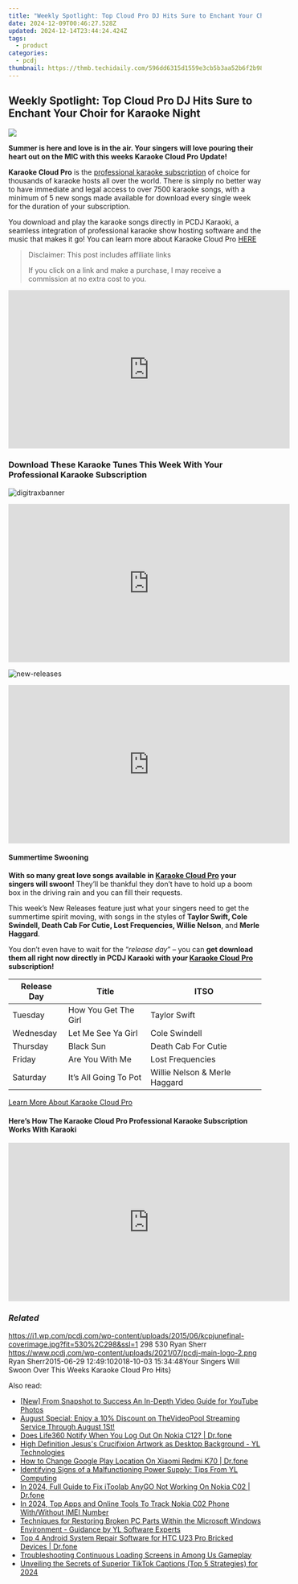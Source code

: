 ```yaml
---
title: "Weekly Spotlight: Top Cloud Pro DJ Hits Sure to Enchant Your Choir for Karaoke Night"
date: 2024-12-09T00:46:27.528Z
updated: 2024-12-14T23:44:24.424Z
tags:
  - product
categories:
  - pcdj
thumbnail: https://thmb.techidaily.com/596dd6315d1559e3cb5b3aa52b6f2b9825ab34a39bbf16416336b018124bf2bc.jpg
---
```


## Weekly Spotlight: Top Cloud Pro DJ Hits Sure to Enchant Your Choir for Karaoke Night

[![](https://i1.wp.com/pcdj.com/wp-content/uploads/2015/06/kcpjunefinal-coverimage.jpg?resize=530%2C298&ssl=1)](https://i1.wp.com/pcdj.com/wp-content/uploads/2015/06/kcpjunefinal-coverimage.jpg?fit=530%2C298&ssl=1 "kcpjunefinal-coverimage")

**Summer is here and love is in the air. Your singers will love pouring their heart out on the MIC with this weeks Karaoke Cloud Pro Update!**

**Karaoke Cloud Pro** is the [professional karaoke subscription](https://tools.techidaily.com/pcdj/products/) of choice for thousands of karaoke hosts all over the world. There is simply no better way to have immediate and legal access to over 7500 karaoke songs, with a minimum of 5 new songs made available for download every single week for the duration of your subscription.

You download and play the karaoke songs directly in PCDJ Karaoki, a seamless integration of professional karaoke show hosting software and the music that makes it go! You can learn more about Karaoke Cloud Pro [HERE](https://tools.techidaily.com/pcdj/products/)

>  Disclaimer: This post includes affiliate links
>
>  If you click on a link and make a purchase, I may receive a commission at no extra cost to you.
>

<!-- affiliate ads begin -->
<iframe width="560" height="315" src="https://www.youtube.com/embed/Q_69vX9wnRE?si=FtLxkpRhPORqcMeE" title="YouTube video player" frameborder="0" allow="accelerometer; autoplay; clipboard-write; encrypted-media; gyroscope; picture-in-picture; web-share" referrerpolicy="strict-origin-when-cross-origin" allowfullscreen></iframe>
<!-- affiliate ads end -->

### Download These Karaoke Tunes This Week With Your Professional Karaoke Subscription

![](https://i0.wp.com/pcdj.com/wp-content/uploads/2015/06/digitraxbanner.jpg?fit=960%2C160&ssl=1 "digitraxbanner")

<!-- affiliate ads begin -->
<iframe width="560" height="315" src="https://www.youtube.com/embed/sXLLPY11of0?si=-3YNnpnO0wbc0K_-" title="YouTube video player" frameborder="0" allow="accelerometer; autoplay; clipboard-write; encrypted-media; gyroscope; picture-in-picture; web-share" referrerpolicy="strict-origin-when-cross-origin" allowfullscreen></iframe>
<!-- affiliate ads end -->

![](https://i1.wp.com/pcdj.com/wp-content/uploads/2015/06/new-releases.png?fit=200%2C300&ssl=1 "new-releases")

<!-- affiliate ads begin -->
<iframe width="560" height="315" src="https://www.youtube.com/embed/fZTlPdOFNmo?si=Ym8p7ayV1gtNzzXj" title="YouTube video player" frameborder="0" allow="accelerometer; autoplay; clipboard-write; encrypted-media; gyroscope; picture-in-picture; web-share" referrerpolicy="strict-origin-when-cross-origin" allowfullscreen></iframe>
<!-- affiliate ads end -->

#### Summertime Swooning

**With so many great love songs available in [Karaoke Cloud Pro](https://tools.techidaily.com/pcdj/products/) your singers will swoon!** They’ll be thankful they don’t have to hold up a boom box in the driving rain and you can fill their requests.

This week’s New Releases feature just what your singers need to get the summertime spirit moving, with songs in the styles of **Taylor Swift, Cole Swindell, Death Cab For Cutie, Lost Frequencies, Willie Nelson**, and **Merle Haggard**.

You don’t even have to wait for the “_release day_” – you can **get download them all right now directly in PCDJ Karaoki with your [Karaoke Cloud Pro](https://tools.techidaily.com/pcdj/products/) subscription!**

| **Release Day** | **Title**             | **ITSO**                      |
| --------------- | --------------------- | ----------------------------- |
| Tuesday         | How You Get The Girl  | Taylor Swift                  |
| Wednesday       | Let Me See Ya Girl    | Cole Swindell                 |
| Thursday        | Black Sun             | Death Cab For Cutie           |
| Friday          | Are You With Me       | Lost Frequencies              |
| Saturday        | It’s All Going To Pot | Willie Nelson & Merle Haggard |

[Learn More About Karaoke Cloud Pro](https://tools.techidaily.com/pcdj/products/)

#### Here’s How The Karaoke Cloud Pro Professional Karaoke Subscription Works With Karaoki

<!-- affiliate ads begin -->
<iframe width="560" height="315" src="https://www.youtube.com/embed/5FWCFI3f_cs?si=Kt2Onr_E4c616tbH" title="YouTube video player" frameborder="0" allow="accelerometer; autoplay; clipboard-write; encrypted-media; gyroscope; picture-in-picture; web-share" referrerpolicy="strict-origin-when-cross-origin" allowfullscreen></iframe>
<!-- affiliate ads end -->

### _Related_

https://i1.wp.com/pcdj.com/wp-content/uploads/2015/06/kcpjunefinal-coverimage.jpg?fit=530%2C298&ssl=1 298 530 Ryan Sherr https://www.pcdj.com/wp-content/uploads/2021/07/pcdj-main-logo-2.png Ryan Sherr2015-06-29 12:49:102018-10-03 15:34:48Your Singers Will Swoon Over This Weeks Karaoke Cloud Pro Hits}

<ins class="adsbygoogle"
     style="display:block"
     data-ad-format="autorelaxed"
     data-ad-client="ca-pub-7571918770474297"
     data-ad-slot="1223367746"></ins>

<ins class="adsbygoogle"
     style="display:block"
     data-ad-client="ca-pub-7571918770474297"
     data-ad-slot="8358498916"
     data-ad-format="auto"
     data-full-width-responsive="true"></ins>

<span class="atpl-alsoreadstyle">Also read:</span>
<div><ul>
<li><a href="https://some-knowledge.techidaily.com/new-from-snapshot-to-success-an-in-depth-video-guide-for-youtube-photos/"><u>[New] From Snapshot to Success An In-Depth Video Guide for YouTube Photos</u></a></li>
<li><a href="https://win-exclusive.techidaily.com/august-special-enjoy-a-10-discount-on-thevideopool-streaming-service-through-august-1st/"><u>August Special: Enjoy a 10% Discount on TheVideoPool Streaming Service Through August 1St!</u></a></li>
<li><a href="https://fake-location.techidaily.com/does-life360-notify-when-you-log-out-on-nokia-c12-drfone-by-drfone-virtual-android/"><u>Does Life360 Notify When You Log Out On Nokia C12? | Dr.fone</u></a></li>
<li><a href="https://win-exclusive.techidaily.com/high-definition-jesuss-crucifixion-artwork-as-desktop-background-yl-technologies/"><u>High Definition Jesus's Crucifixion Artwork as Desktop Background - YL Technologies</u></a></li>
<li><a href="https://fake-location.techidaily.com/how-to-change-google-play-location-on-xiaomi-redmi-k70-drfone-by-drfone-virtual-android/"><u>How to Change Google Play Location On Xiaomi Redmi K70 | Dr.fone</u></a></li>
<li><a href="https://win-exclusive.techidaily.com/identifying-signs-of-a-malfunctioning-power-supply-tips-from-yl-computing/"><u>Identifying Signs of a Malfunctioning Power Supply: Tips From YL Computing</u></a></li>
<li><a href="https://review-topics.techidaily.com/in-2024-full-guide-to-fix-itoolab-anygo-not-working-on-nokia-c02-drfone-by-drfone-virtual-android/"><u>In 2024, Full Guide to Fix iToolab AnyGO Not Working On Nokia C02 | Dr.fone</u></a></li>
<li><a href="https://easy-unlock-android.techidaily.com/in-2024-top-apps-and-online-tools-to-track-nokia-c02-phone-withwithout-imei-number-by-drfone-android/"><u>In 2024, Top Apps and Online Tools To Track Nokia C02 Phone With/Without IMEI Number</u></a></li>
<li><a href="https://win-exclusive.techidaily.com/techniques-for-restoring-broken-pc-parts-within-the-microsoft-windows-environment-guidance-by-yl-software-experts/"><u>Techniques for Restoring Broken PC Parts Within the Microsoft Windows Environment - Guidance by YL Software Experts</u></a></li>
<li><a href="https://howto.techidaily.com/top-4-android-system-repair-software-for-htc-u23-pro-bricked-devices-drfone-by-drfone-fix-android-problems-fix-android-problems/"><u>Top 4 Android System Repair Software for HTC U23 Pro Bricked Devices | Dr.fone</u></a></li>
<li><a href="https://win-blog.techidaily.com/troubleshooting-continuous-loading-screens-in-among-us-gameplay/"><u>Troubleshooting Continuous Loading Screens in Among Us Gameplay</u></a></li>
<li><a href="https://tiktok-video-files.techidaily.com/unveiling-the-secrets-of-superior-tiktok-captions-top-5-strategies-for-2024/"><u>Unveiling the Secrets of Superior TikTok Captions (Top 5 Strategies) for 2024</u></a></li>
</ul></div>

